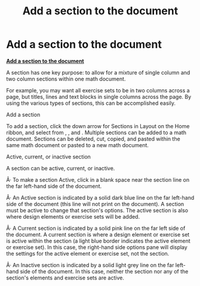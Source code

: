 ﻿---
title: Add a section to the document
category: tutorials
---

# Add a section to the document

**<u>Add a section to the document</u>**

A section has one key purpose: to allow for a mixture of single column and two column sections within one math document.

For example, you may want all exercise sets to be in two columns across a page, but titles, lines and text blocks in single columns across the page. By using the various types of sections, this can be accomplished easily.

Add a section

To add a section, click the down arrow for Sections in Layout on the Home ribbon, and select from , , and . Multiple sections can be added to a math document. Sections can be deleted, cut, copied, and pasted within the same math document or pasted to a new math document.

Active, current, or inactive section

A section can be active, current, or inactive.

Â· To make a section Active, click in a blank space near the section line on the far left-hand side of the document.

Â· An Active section is indicated by a solid dark blue line on the far left-hand side of the document (this line will not print on the document). A section must be active to change that section's options. The active section is also where design elements or exercise sets will be added.

Â· A Current section is indicated by a solid pink line on the far left side of the document. A current section is where a design element or exercise set is active within the section (a light blue border indicates the active element or exercise set). In this case, the right-hand side options pane will display the settings for the active element or exercise set, not the section.

Â· An Inactive section is indicated by a solid light grey line on the far left-hand side of the document. In this case, neither the section nor any of the section's elements and exercise sets are active.
